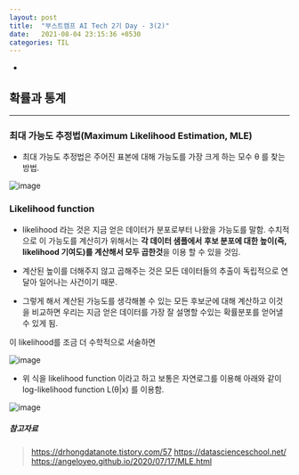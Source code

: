 ```yaml
---
layout: post
title:  "부스트캠프 AI Tech 2기 Day - 3(2)"
date:   2021-08-04 23:15:36 +0530
categories: TIL
---
```


-

## 확률과 통계

---

### 최대 가능도 추정법(Maximum Likelihood Estimation, MLE)


- 최대 가능도 추정법은 주어진 표본에 대해 가능도를 가장 크게 하는 모수 θ 를 찾는 방법.


![image](https://user-images.githubusercontent.com/61610411/128199059-234049f2-b996-4697-ab25-0e45b41700cb.png)

### Likelihood function


- likelihood 라는 것은 지금 얻은 데이터가 분포로부터 나왔을 가능도를 말함.
  수치적으로 이 가능도를 계산히가 위해서는 **각 데이터 샘플에서**
  **후보 분포에 대한 높이(즉, likelihood 기여도)를 계산해서 모두 곱한것**을 이용 할 수 있을 것임.

    
- 계산된 높이를 더해주지 않고 곱해주는 것은 모든 데이터들의 추출이 독립적으로 연달아 일어나는 사건이기 때문.


- 그렇게 해서 계산된 가능도를 생각해볼 수 있는 모든 후보군에 대해 계산하고
  이것을 비교하면 우리는 지금 얻은 데이터를 가장 잘 설명할 수있는 확률분포를 얻어낼 수 있게 됨.


이 likelihood를 조금 더 수학적으로 서술하면


![image](https://user-images.githubusercontent.com/61610411/128205382-1358c03d-c348-4818-8636-cca9bad37211.png)


- 위 식을 likelihood function 이라고 하고 보통은 자연로그를 이용해 아래와 같이 log-likelihood function L(θ|x) 를 이용함.


![image](https://user-images.githubusercontent.com/61610411/128205864-2aeab6dd-6748-404f-86ad-87b6c930867e.png)



##### 참고자료
> https://drhongdatanote.tistory.com/57
> https://datascienceschool.net/
> https://angeloyeo.github.io/2020/07/17/MLE.html